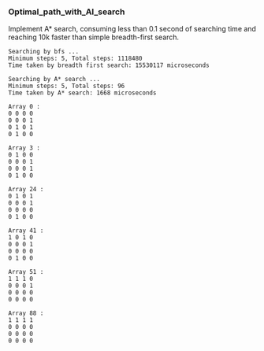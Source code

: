 ### Optimal_path_with_AI_search

Implement A* search, consuming less than 0.1 second of searching time and reaching 10k faster than simple breadth-first search.


```
Searching by bfs ...
Minimum steps: 5, Total steps: 1118480
Time taken by breadth first search: 15530117 microseconds

Searching by A* search ...
Minimum steps: 5, Total steps: 96
Time taken by A* search: 1668 microseconds
```

```
Array 0 :
0 0 0 0
0 0 0 1
0 1 0 1
0 1 0 0

Array 3 :
0 1 0 0
0 0 0 1
0 0 0 1
0 1 0 0

Array 24 :
0 1 0 1
0 0 0 1
0 0 0 0
0 1 0 0

Array 41 :
1 0 1 0
0 0 0 1
0 0 0 0
0 1 0 0

Array 51 :
1 1 1 0
0 0 0 1
0 0 0 0
0 0 0 0

Array 88 :
1 1 1 1
0 0 0 0
0 0 0 0
0 0 0 0
```
